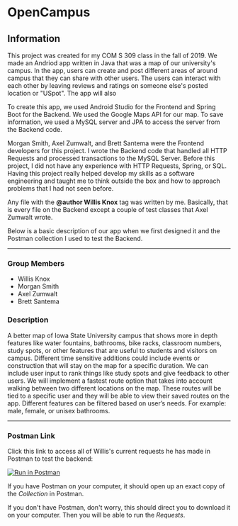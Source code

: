 # OpenCampus

## Information
This project was created for my COM S 309 class in the fall of 2019. We made an Andriod app written in Java that was a map of our university's campus. In the app, users can create and post different areas of around campus that they can share with other users. The users can interact with each other by leaving reviews and ratings on someone else's posted location or "USpot". The app will also 

To create this app, we used Android Studio for the Frontend and Spring Boot for the Backend. We used the Google Maps API for our map. To save information, we used a MySQL server and JPA to access the server from the Backend code.

Morgan Smith, Axel Zumwalt, and Brett Santema were the Frontend developers for this project. I wrote the Backend code that handled all HTTP Requests and processed transactions to the MySQL Server. Before this project, I did not have any experience with HTTP Requests, Spring, or SQL. Having this project really helped develop my skills as a software engineering and taught me to think outside the box and how to approach problems that I had not seen before.

Any file with the **@author Willis Knox** tag was written by me. Basically, that is every file on the Backend except a couple of test classes that Axel Zumwalt wrote.

Below is a basic description of our app when we first designed it and the Postman collection I used to test the Backend.

___

### Group Members
* Willis Knox
* Morgan Smith
* Axel Zumwalt
* Brett Santema

### Description
A better map of Iowa State University campus that shows more in depth features like water fountains, bathrooms, bike racks, classroom numbers, study spots, or other features 
that are useful to students and visitors on campus. Different time sensitive additions could include events or construction that will stay on the map for a specific duration.
We can include user input to rank things like study spots and give feedback to other users. We will implement a fastest route option that takes into
account walking between two different locations on the map. These routes will be tied to a specific user and they will be able to view their saved routes on the app.
Different features can be filtered based on user’s needs. For example: male, female, or unisex bathrooms.

___
### Postman Link
Click this link to access all of Willis's current requests he has made in Postman to test the backend:

[![Run in Postman](https://run.pstmn.io/button.svg)](https://app.getpostman.com/run-collection/10c95a13853d4c832aa0)

If you have Postman on your computer, it should open up an exact copy of the *Collection* in Postman.

If you don't have Postman, don't worry, this should direct you to download it on your computer. Then you will be able to run the *Requests*.

